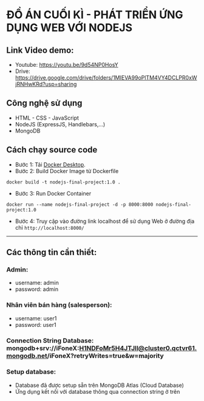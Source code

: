 # ĐỒ ÁN CUỐI KÌ - PHÁT TRIỂN ỨNG DỤNG WEB VỚI NODEJS

## Link Video demo:
-   Youtube: https://youtu.be/9d54NP0HosY
-   Drive: https://drive.google.com/drive/folders/1MIEVA99oPlTM4VY4DCLPR0xWjRNHwKRd?usp=sharing

## Công nghệ sử dụng

-   HTML - CSS - JavaScript
-   NodeJS (ExpressJS, Handlebars,...)
-   MongoDB

## Cách chạy source code

-   Bước 1: Tải [Docker Desktop](https://www.docker.com/products/docker-desktop/).
-   Bước 2: Build Docker Image từ Dockerfile

```
docker build -t nodejs-final-project:1.0 .
```

-   Bước 3: Run Docker Container

```
docker run --name nodejs-final-project -d -p 8000:8000 nodejs-final-project:1.0
```

-   Bước 4: Truy cập vào đường link localhost để sử dụng Web ở đường địa chỉ `http://localhost:8000/`

---

## Các thông tin cần thiết:
### Admin:
- username: admin
- password: admin

### Nhân viên bán hàng (salesperson):
- username: user1
- password: user1

### Connection String Database: mongodb+srv://iFoneX:H1NDFoMr5H4JTJIl@cluster0.qctvr61.mongodb.net/iFoneX?retryWrites=true&w=majority

### Setup database:
- Database đã được setup sẵn trên MongoDB Atlas (Cloud Database) 
- Ứng dụng kết nối với database thông qua connection string ở trên
